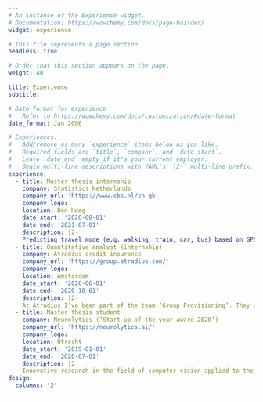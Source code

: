 ```yaml
---
# An instance of the Experience widget.
# Documentation: https://wowchemy.com/docs/page-builder/
widget: experience

# This file represents a page section.
headless: true

# Order that this section appears on the page.
weight: 40

title: Experience
subtitle:

# Date format for experience
#   Refer to https://wowchemy.com/docs/customization/#date-format
date_format: Jan 2006

# Experiences.
#   Add/remove as many `experience` items below as you like.
#   Required fields are `title`, `company`, and `date_start`.
#   Leave `date_end` empty if it's your current employer.
#   Begin multi-line descriptions with YAML's `|2-` multi-line prefix.
experience:
  - title: Master thesis internship 
    company: Statistics Netherlands
    company_url: 'https://www.cbs.nl/en-gb'
    company_logo: 
    location: Den Haag
    date_start: '2020-08-01'
    date_end: '2021-07-01'
    description: |2- 
    Predicting travel mode (e.g. walking, train, car, bus) based on GPS data for the purpose of reducing respondent burden and increasing spatial and temporal precision in travel mode data compared with a commonly used alternative: diary-based studies.
  - title: Quantitative analyst (internship)
    company: Atradius credit insurance
    company_url: 'https://group.atradius.com/'
    company_logo: 
    location: Amsterdam
    date_start: '2020-06-01'
    date_end: '2020-10-01'
    description: |2- 
    At Atradius I’ve been part of the team ‘Group Provisioning’. They create the modelled books so that the company sets apart enough to pay out claims, but retains enough to invest. I created mathematical documentation on statistical models using R andinvestigated feasibility of (bayesian) alternative statistical models.
  - title: Master thesis student
    company: Neurolytics (‘Start-up of the year award 2020’)
    company_url: 'https://neurolytics.ai/'
    company_logo: 
    location: Utrecht
    date_start: '2019-01-01'
    date_end: '2020-07-01'
    description: |2-
    Innovative research in the field of computer vision applied to the recruitment process. The research was about finding a match between personality, company culture and job position using facial analysis and predictive models.
design:
  columns: '2'
---
```


